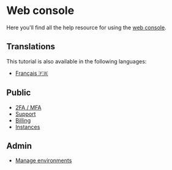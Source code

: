 # Web console

Here you'll find all the help resource for using the [web console](https://cloud.comwork.io).

## Translations

This tutorial is also available in the following languages:
* [Français 🇫🇷](../../translations/fr/tutorials/console/README.md)

## Public

* [2FA / MFA](./public/2FA.md)
* [Support](./public/support.md)
* [Billing](./public/billing.md)
* [Instances](./public/instances.md)

## Admin

* [Manage environments](./admin/environments.md)
